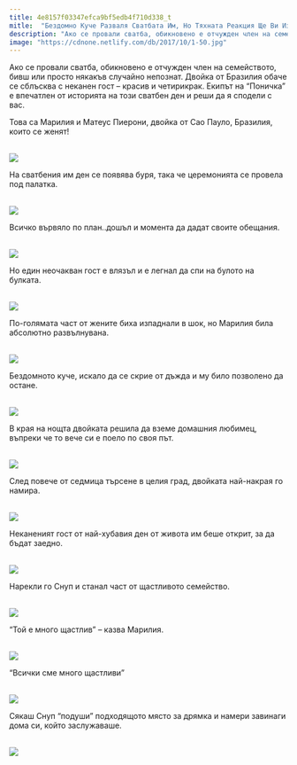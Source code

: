 ```yaml
---
title: 4e8157f03347efca9bf5edb4f710d338_t
mitle:  "Бездомно Куче Разваля Сватбата Им, Но Тяхната Реакция Ще Ви Изненада Безкрайно!"
description: "Ако се провали сватба, обикновено е отчужден член на семейството, бивш или просто някакъв случайно непознат. Двойка от Бразилия обаче се сблъсква с неканен гост - кр"
image: "https://cdnone.netlify.com/db/2017/10/1-50.jpg"
---
```


 <p>Ако се провали сватба, обикновено е отчужден член на семейството, бивш или просто някакъв случайно непознат. Двойка от Бразилия обаче се сблъсква с неканен гост – красив и четирикрак. Екипът на “Поничка” е впечатлен от историята на този сватбен ден и реши да я сподели с вас.</p>      <p>Това са Марилия и Матеус Пиерони, двойка от Сао Пауло, Бразилия, които се женят!</p> <p> <br/><img src="https://cdnone.netlify.com/db/2017/10/1-50.jpg"/><br/></p> <p>На сватбения им ден се появява буря, така че церемонията се провела под палатка.</p>      <p> <br/><img src="https://cdnone.netlify.com/db/2017/10/2-48.jpg"/><br/></p> <p>Всичко вървяло по план..дошъл и момента да дадат своите обещания.</p> <p> <br/><img src="https://cdnone.netlify.com/db/2017/10/3-48.jpg"/><br/></p> <p>Но един неочакван гост е влязъл и е легнал да спи на булото на булката.</p>      <p> <br/><img src="https://cdnone.netlify.com/db/2017/10/4-49.jpg"/><br/></p> <p>По-голямата част от жените биха изпаднали в шок, но Марилия била абсолютно развълнувана.</p> <p> <br/><img src="https://cdnone.netlify.com/db/2017/10/5-42.jpg"/><br/></p> <p>Бездомното куче, искало да се скрие от дъжда и му било позволено да остане.</p> <p> <br/><img src="https://cdnone.netlify.com/db/2017/10/6-46.jpg"/><br/></p> <p>В края на нощта двойката решила да вземе домашния любимец, въпреки че то вече си е поело по своя път.</p>      <p> <br/><img src="https://cdnone.netlify.com/db/2017/10/7-45.jpg"/><br/></p> <p>След повече от седмица търсене в целия град, двойката най-накрая го намира.</p> <p> <br/><img src="https://cdnone.netlify.com/db/2017/10/8-46.jpg"/><br/></p> <p>Неканеният гост от най-хубавия ден от живота им беше открит, за да бъдат заедно.</p>      <p> <br/><img src="https://cdnone.netlify.com/db/2017/10/9-41.jpg"/><br/></p> <p>Нарекли го Снуп и станал част от щастливото семейство.</p> <p> <br/><img src="https://cdnone.netlify.com/db/2017/10/10-44.jpg"/><br/></p> <p>“Той е много щастлив” – казва Марилия.</p> <p> <br/><img src="https://cdnone.netlify.com/db/2017/10/11-37.jpg"/><br/></p> <p>“Всички сме много щастливи”</p> <p> <br/><img src="https://cdnone.netlify.com/db/2017/10/12-37.jpg"/><br/></p> <p>Сякаш Снуп “подуши” подходящото място за дрямка и намери завинаги дома си, който заслужаваше.</p> <p> <br/><img src="https://cdnone.netlify.com/db/2017/10/13-35.jpg"/><br/></p>       